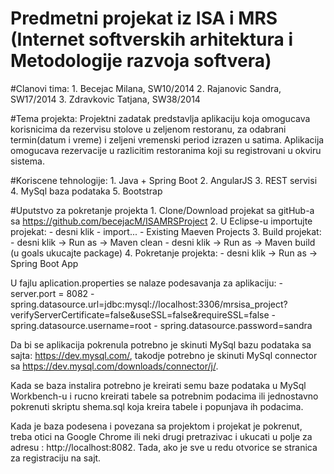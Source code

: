 # Predmetni projekat iz ISA i MRS (Internet softverskih arhitektura i Metodologije razvoja softvera)

#Clanovi tima:
	1. Becejac Milana, SW10/2014
	2. Rajanovic Sandra, SW17/2014
	3. Zdravkovic Tatjana, SW38/2014

#Tema projekta:
Projektni zadatak predstavlja aplikaciju koja omogucava korisnicima da rezervisu stolove u zeljenom restoranu, za odabrani termin(datum i vreme) i zeljeni vremenski period izrazen u satima. Aplikacija omogucava rezervacije u razlicitim restoranima koji su registrovani u okviru sistema.

#Koriscene tehnologije:
	1. Java + Spring Boot
	2. AngularJS
	3. REST servisi
	4. MySql baza podataka
	5. Bootstrap


#Uputstvo za pokretanje projekta
	1. Clone/Download projekat sa gitHub-a sa 			https://github.com/becejacM/ISAMRSProject
	2. U Eclipse-u importujte projekat: 
		- desni klik
		- import...
  		- Existing Maeven Projects
	3. Build projekat:
		- desni klik -> Run as -> Maven clean
		- desni klik -> Run as -> Maven build (u goals 	ukucajte package)
	4. Pokretanje projekta:
		- desni klik -> Run as -> Spring Boot App

U fajlu aplication.properties se nalaze podesavanja za aplikaciju:
	- server.port = 8082
	- spring.datasource.url=jdbc:mysql://localhost:3306/mrsisa_project?verifyServerCertificate=false&useSSL=false&requireSSL=false
	- spring.datasource.username=root
	- spring.datasource.password=sandra

Da bi se aplikacija pokrenula potrebno je skinuti MySql bazu podataka sa sajta: https://dev.mysql.com/, takodje potrebno je skinuti MySql connector sa https://dev.mysql.com/downloads/connector/j/.

Kada se baza instalira potrebno je kreirati semu baze podataka u MySql Workbench-u i rucno kreirati tabele sa potrebnim podacima ili jednostavno pokrenuti skriptu shema.sql koja kreira tabele i popunjava ih podacima.

Kada je baza podesena i povezana sa projektom i projekat je pokrenut, treba otici na Google Chrome ili neki drugi pretrazivac i ukucati u polje za adresu : http://localhost:8082. Tada, ako je sve u redu otvorice se stranica za registraciju na sajt.
